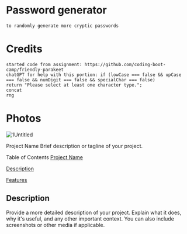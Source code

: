 # Password generator
    to randomly generate more cryptic passwords

# Credits
    started code from assignment: https://github.com/coding-boot-camp/friendly-parakeet
    chatGPT for help with this portion: if (lowCase === false && upCase === false && numDigit === false && specialChar === false) 
    return "Please select at least one character type.";
    concat
    rng

# Photos
![1Untitled](https://github.com/ocarly/passwordgen/assets/141790916/4fc5d741-36c8-4b2f-b41b-04f31a906a00)


Project Name
Brief description or tagline of your project.

Table of Contents
[Project Name](#project-name)

[Description](#description)

[Features](#features)




## Description
Provide a more detailed description of your project. Explain what it does, why it's useful, and any other important context. You can also include screenshots or other media if applicable.



  


